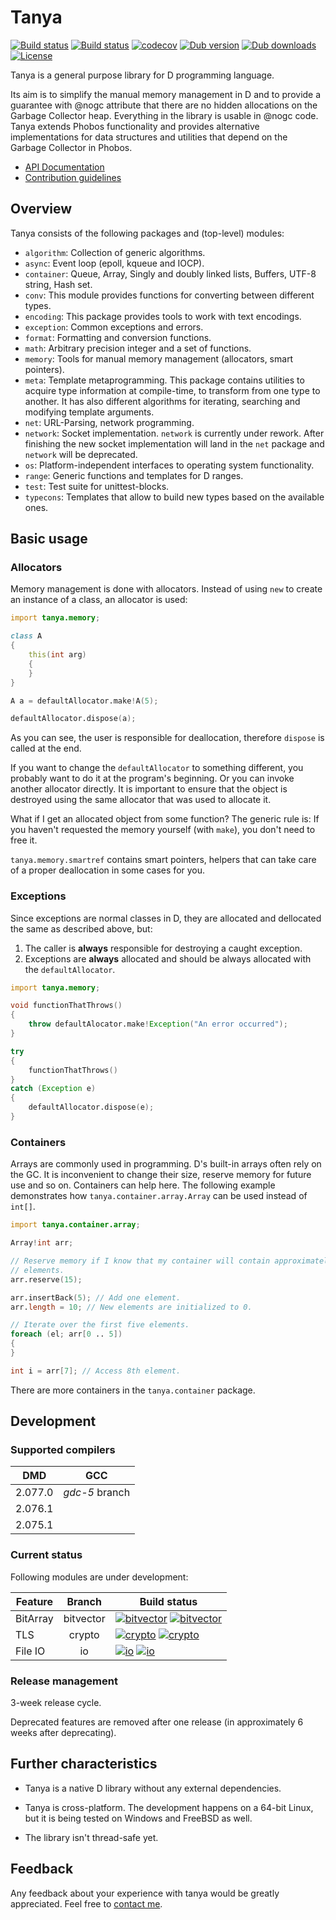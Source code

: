 # Tanya

[![Build status](https://travis-ci.org/caraus-ecms/tanya.svg?branch=master)](https://travis-ci.org/caraus-ecms/tanya)
[![Build status](https://ci.appveyor.com/api/projects/status/djkmverdfsylc7ti/branch/master?svg=true)](https://ci.appveyor.com/project/belka-ew/tanya/branch/master)
[![codecov](https://codecov.io/gh/caraus-ecms/tanya/branch/master/graph/badge.svg)](https://codecov.io/gh/caraus-ecms/tanya)
[![Dub version](https://img.shields.io/dub/v/tanya.svg)](https://code.dlang.org/packages/tanya)
[![Dub downloads](https://img.shields.io/dub/dt/tanya.svg)](https://code.dlang.org/packages/tanya)
[![License](https://img.shields.io/badge/license-MPL_2.0-blue.svg)](https://raw.githubusercontent.com/caraus-ecms/tanya/master/LICENSE)

Tanya is a general purpose library for D programming language.

Its aim is to simplify the manual memory management in D and to provide a
guarantee with @nogc attribute that there are no hidden allocations on the
Garbage Collector heap. Everything in the library is usable in @nogc code.
Tanya extends Phobos functionality and provides alternative implementations for
data structures and utilities that depend on the Garbage Collector in Phobos.

* [API Documentation](https://docs.caraus.io/tanya)
* [Contribution guidelines](CONTRIBUTING.md)


## Overview

Tanya consists of the following packages and (top-level) modules:

* `algorithm`: Collection of generic algorithms.
* `async`: Event loop (epoll, kqueue and IOCP).
* `container`: Queue, Array, Singly and doubly linked lists, Buffers, UTF-8
string, Hash set.
* `conv`: This module provides functions for converting between different
types.
* `encoding`: This package provides tools to work with text encodings.
* `exception`: Common exceptions and errors.
* `format`: Formatting and conversion functions.
* `math`: Arbitrary precision integer and a set of functions.
* `memory`: Tools for manual memory management (allocators, smart pointers).
* `meta`: Template metaprogramming. This package contains utilities to acquire
type information at compile-time, to transform from one type to another. It has
also different algorithms for iterating, searching and modifying template
arguments.
* `net`: URL-Parsing, network programming.
* `network`: Socket implementation. `network` is currently under rework.
After finishing the new socket implementation will land in the `net` package and
`network` will be deprecated.
* `os`: Platform-independent interfaces to operating system functionality.
* `range`: Generic functions and templates for D ranges.
* `test`: Test suite for unittest-blocks.
* `typecons`: Templates that allow to build new types based on the available
ones.


## Basic usage

### Allocators

Memory management is done with allocators. Instead of using `new` to create an
instance of a class, an allocator is used:

```d
import tanya.memory;

class A
{
    this(int arg)
    {
    }
}

A a = defaultAllocator.make!A(5);

defaultAllocator.dispose(a);
```

As you can see, the user is responsible for deallocation, therefore `dispose`
is called at the end.

If you want to change the `defaultAllocator` to something different, you
probably want to do it at the program's beginning. Or you can invoke another
allocator directly. It is important to ensure that the object is destroyed
using the same allocator that was used to allocate it.

What if I get an allocated object from some function? The generic rule is: If
you haven't requested the memory yourself (with `make`), you don't need to free
it.

`tanya.memory.smartref` contains smart pointers, helpers that can take care of
a proper deallocation in some cases for you.

### Exceptions

Since exceptions are normal classes in D, they are allocated and dellocated the
same as described above, but:

1. The caller is **always** responsible for destroying a caught exception.
2. Exceptions are **always** allocated and should be always allocated with the
`defaultAllocator`.

```d
import tanya.memory;

void functionThatThrows()
{
    throw defaultAlocator.make!Exception("An error occurred");
}

try
{
    functionThatThrows()
}
catch (Exception e)
{
    defaultAllocator.dispose(e);
}
```

### Containers

Arrays are commonly used in programming. D's built-in arrays often rely on the
GC. It is inconvenient to change their size, reserve memory for future use and
so on. Containers can help here. The following example demonstrates how
`tanya.container.array.Array` can be used instead of `int[]`.

```d
import tanya.container.array;

Array!int arr;

// Reserve memory if I know that my container will contain approximately 15
// elements.
arr.reserve(15);

arr.insertBack(5); // Add one element.
arr.length = 10; // New elements are initialized to 0.

// Iterate over the first five elements.
foreach (el; arr[0 .. 5])
{
}

int i = arr[7]; // Access 8th element.
```

There are more containers in the `tanya.container` package.


## Development

### Supported compilers

| DMD     | GCC            |
|:-------:|:--------------:|
| 2.077.0 | *gdc-5* branch |
| 2.076.1 |                |
| 2.075.1 |                |

### Current status

Following modules are under development:

| Feature  | Branch    | Build status                                                                                                                                                                                                                                                                                  |
|----------|:---------:|-----------------------------------------------------------------------------------------------------------------------------------------------------------------------------------------------------------------------------------------------------------------------------------------------|
| BitArray | bitvector | [![bitvector](https://travis-ci.org/caraus-ecms/tanya.svg?branch=bitvector)](https://travis-ci.org/caraus-ecms/tanya) [![bitvector](https://ci.appveyor.com/api/projects/status/djkmverdfsylc7ti/branch/bitvector?svg=true)](https://ci.appveyor.com/project/belka-ew/tanya/branch/bitvector) |
| TLS      | crypto    | [![crypto](https://travis-ci.org/caraus-ecms/tanya.svg?branch=crypto)](https://travis-ci.org/caraus-ecms/tanya) [![crypto](https://ci.appveyor.com/api/projects/status/djkmverdfsylc7ti/branch/crypto?svg=true)](https://ci.appveyor.com/project/belka-ew/tanya/branch/crypto)                |
| File IO  | io        | [![io](https://travis-ci.org/caraus-ecms/tanya.svg?branch=io)](https://travis-ci.org/caraus-ecms/tanya) [![io](https://ci.appveyor.com/api/projects/status/djkmverdfsylc7ti/branch/io?svg=true)](https://ci.appveyor.com/project/belka-ew/tanya/branch/io)                                    |

### Release management

3-week release cycle.

Deprecated features are removed after one release (in approximately 6 weeks after deprecating).

## Further characteristics

* Tanya is a native D library without any external dependencies.

* Tanya is cross-platform. The development happens on a 64-bit Linux, but it
is being tested on Windows and FreeBSD as well.

* The library isn't thread-safe yet.


## Feedback

Any feedback about your experience with tanya would be greatly appreciated. Feel free to
[contact me](mailto:info@caraus.de).
